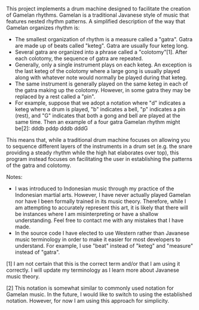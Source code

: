This project implements a drum machine designed to facilitate the creation of Gamelan rhythms. Gamelan is a traditional Javanese style of music that features nested rhythm patterns. A simplified description of the way that Gamelan organizes rhythm is:
- The smallest organization of rhythm is a measure called a "gatra". Gatra are made up of beats called "keteg". Gatra are usually four keteg long.
- Several gatra are organized into a phrase called a "colotomy"[1]. After each colotomy, the sequence of gatra are repeated.
- Generally, only a single instrument plays on each keteg. An exception is the last keteg of the colotomy where a large gong is usually played along with whatever note would normally be played during that keteg.
- The same instrument is generally played on the same keteg in each of the gatra making up the colotomy. However, in some gatra they may be replaced by a rest called a "pin".
- For example, suppose that we adopt a notation where "d" indicates a keteg where a drum is played, "b" indicates a bell, "p" indicates a pin (rest), and "G" indicates that both a gong and bell are played at the same time. Then an example of a four gatra Gamelan rhythm might be[2]: dddb pddp dddb dddG

This means that, while a traditional drum machine focuses on allowing you to sequence different layers of the instruments in a drum set (e.g. the snare providing a steady rhythm while the high hat elaborates over top), this program instead focuses on facilitating the user in establishing the patterns of the gatra and colotomy.

Notes:
- I was introduced to Indonesian music through my practice of the Indonesian martial arts. However, I have never actually played Gamelan nor have I been formally trained in its music theory. Therefore, while I am attempting to accurately represent this art, it is likely that there will be instances where I am misinterpreting or have a shallow understanding. Feel free to contact me with any mistakes that I have made.
- In the source code I have elected to use Western rather than Javanese music terminology in order to make it easier for most developers to understand. For example, I use "beat" instead of "keteg" and "measure" instead of "gatra".

[1] I am not certain that this is the correct term and/or that I am using it correctly. I will update my terminology as I learn more about Javanese music theory.

[2] This notation is somewhat similar to commonly used notation for Gamelan music. In the future, I would like to switch to using the established notation. However, for now I am using this approach for simplicity.
